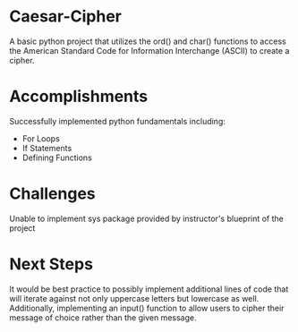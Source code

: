 # Caesar-Cipher
A basic python project that utilizes the ord() and char() functions to access the American Standard Code for Information Interchange (ASCII) to create a cipher.

# Accomplishments
Successfully implemented python fundamentals including: 
* For Loops 
* If Statements 
* Defining Functions 

# Challenges 
Unable to implement sys package provided by instructor's blueprint of the project 

# Next Steps
It would be best practice to possibly implement additional lines of code that will iterate against not only uppercase letters but lowercase as well. Additionally, implementing an input() function to allow users to cipher their message of choice rather than the given message. 

